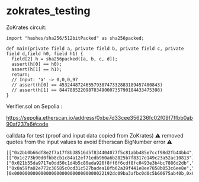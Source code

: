 # zokrates_testing

ZoKrates circuit:

```solidity
import "hashes/sha256/512bitPacked" as sha256packed;

def main(private field a, private field b, private field c, private field d,field h0, field h1) {
  field[2] h = sha256packed([a, b, c, d]);
  assert(h[0] == h0);
  assert(h[1] == h1);
  return;
  // Input: 'a' -> 0,0,0,97
  // assert(h[0] == 45324487246557938747332883189457400843)
  // assert(h[1] == 84478852209878349000735790184433475398)
}
```

Verifier.sol on Sepolia :

https://sepolia.etherscan.io/address/0xbe7d33cee356236fc02f09f7ffbb0ab90af237a6#code

calldata for test (proof and input data copied from ZoKrates)
:warning: removed quotes from the input values to avoid Etherscan BigNumber error :warning:
```solidity
[["0x2bb0b66df8e2f7a17f8b38516d5f834404077f5c81abb485e7ccf98d2fb44bb4","0x1a7480811eea3b13dfe57a8760ce8a2560ad3e7e07754572eec9a9420f338d59"],[["0x1c273b90d0fbb8cb1c84a12ef71edb960a6b2825b7f8317e149c23a52ac10813","0x2822f95ca4abb1b86dc009432b7302e4e873bafa1698e963c5f783767019bd95"],["0x021b55da9717e0dd50c1d4b5c80eda926f8ff6f6cdf8fc0493e3b4bc7886d2db","0x21e02130eba51672a5b374df9bc6af5f1117dac631523a77dc9c6dceba17a1a3"]],["0x0a59fa02e772c30585c0cd31c527badea18fb62a39f441e8ee7858b053c6ee8e","0x13025f0f572a08198f27ef168313d5516c8c041efea6ba9fcfb609d8a41a6208"]],[0x0000000000000000000000000000000022192dc09ba3afbc0d0c5b60675ab40b,0x000000000000000000000000000000003f8e08fd3897de4e81a37a4752805f46]
```
